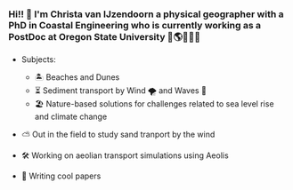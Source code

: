 ### Hi!! 👋 I'm Christa van IJzendoorn a physical geographer with a PhD in Coastal Engineering who is currently working as a PostDoc at Oregon State University 🧐🌎🚴‍♀️🌈

- Subjects:
  - :desert_island: Beaches and Dunes 
  - ⏳ Sediment transport by Wind 🌪️ and Waves 🌊
  - :beach_umbrella: Nature-based solutions for challenges related to sea level rise and climate change
 
- :partly_sunny: Out in the field to study sand tranport by the wind
- :hammer_and_wrench: Working on aeolian transport simulations using Aeolis
- :notebook: Writing cool papers
